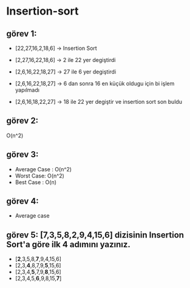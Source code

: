 # Insertion-sort

## görev 1:
* [22,27,16,2,18,6] -> Insertion Sort

* [2,27,16,22,18,6] -> 2 ile 22 yer degiştirdi

* [2,6,16,22,18,27] -> 27 ile 6 yer degiştirdi

* [2,6,16,22,18,27] -> 6 dan sonra 16 en küçük oldugu için bi işlem yapılmadı

* [2,6,16,18,22,27] -> 18 ile 22 yer degiştir ve insertion sort son buldu

## görev 2: 
O(n^2)

## görev 3:

* Average Case : O(n^2)
* Worst Case: O(n^2)
* Best Case : O(n)

## görev 4:
* Average case 

## görev 5: [7,3,5,8,2,9,4,15,6] dizisinin Insertion Sort'a göre ilk 4 adımını yazınız.

* [**2**,3,5,8,**7**,9,4,15,6]
* [2,3,**4**,8,7,9,**5**,15,6]
* [2,3,4,**5**,7,9,**8**,15,6]
* [2,3,4,5,**6**,9,8,15,**7**]




